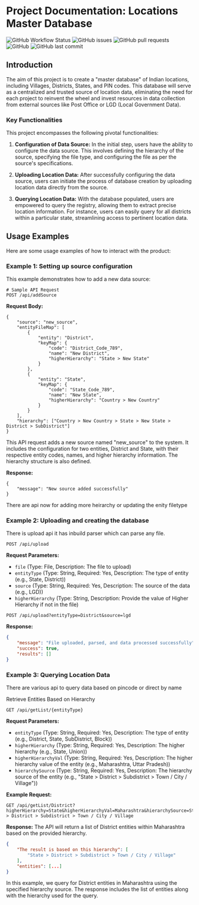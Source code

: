 # Project Documentation: Locations Master Database

![GitHub Workflow Status](https://img.shields.io/github/workflow/status/anmode/demo-location-registry/CI%20Pipeline)
![GitHub issues](https://img.shields.io/github/issues/anmode/demo-location-registry)
![GitHub pull requests](https://img.shields.io/github/issues-pr/anmode/demo-location-registry)
![GitHub](https://img.shields.io/github/license/anmode/demo-location-registry)
![GitHub last commit](https://img.shields.io/github/last-commit/anmode/demo-location-registry)

## Introduction

The aim of this project is to create a "master database" of Indian locations, including Villages, Districts, States, and PIN codes. This database will serve as a centralized and trusted source of location data, eliminating the need for each project to reinvent the wheel and invest resources in data collection from external sources like Post Office or LGD (Local Government Data).

### Key Functionalities

This project encompasses the following pivotal functionalities:

1. **Configuration of Data Source:** In the initial step, users have the ability to configure the data source. This involves defining the hierarchy of the source, specifying the file type, and configuring the file as per the source's specifications.

2. **Uploading Location Data:** After successfully configuring the data source, users can initiate the process of database creation by uploading location data directly from the source.

3. **Querying Location Data:** With the database populated, users are empowered to query the registry, allowing them to extract precise location information. For instance, users can easily query for all districts within a particular state, streamlining access to pertinent location data.

## Usage Examples

Here are some usage examples of how to interact with the product:

### Example 1: Setting up source configuration

This example demonstrates how to add a new data source:

```http
# Sample API Request
POST /api/addSource
```

**Request Body:**

```
{
    "source": "new_source",
    "entityFileMap": [
        {
            "entity": "District",
            "keyMap": {
                "code": "District_Code_789",
                "name": "New District",
                "higherHierarchy": "State > New State"
            }
        },
        {
            "entity": "State",
            "keyMap": {
                "code": "State_Code_789",
                "name": "New State",
                "higherHierarchy": "Country > New Country"
            }
        }
    ],
    "hierarchy": ["Country > New Country > State > New State > District > SubDistrict"]
}
```

This API request adds a new source named "new_source" to the system. It includes the configuration for two entities, District and State, with their respective entity codes, names, and higher hierarchy information. The hierarchy structure is also defined.

**Response:**

```
{
    "message": "New source added successfully"
}

```

There are api now for adding more heirarchy or updating the enity filetype 


### Example 2: Uploading and creating the database
There is upload api it has inbuild parser which can parse any file.

```http
POST /api/upload
```

**Request Parameters:**

- `file` (Type: File, Description: The file to upload)
- `entityType` (Type: String, Required: Yes, Description: The type of entity (e.g., State, District))
- `source` (Type: String, Required: Yes, Description: The source of the data (e.g., LGD))
- `higherHierarchy` (Type: String, Description: Provide the value of Higher Hierarchy if not in the file)



```
POST /api/upload?entityType=District&source=lgd
```

**Response:**

```json
{
    "message": "File uploaded, parsed, and data processed successfully",
    "success": true,
    "results": []
}
```


### Example 3: Querying Location Data

There are various api to query data based on pincode or direct by name

 Retrieve Entities Based on Hierarchy

```http
GET /api/getList/{entityType}
```
**Request Parameters:**

- `entityType` (Type: String, Required: Yes, Description: The type of entity (e.g., District, State, SubDistrict, Block))
- `higherHierarchy` (Type: String, Required: Yes, Description: The higher hierarchy (e.g., State, Union))
- `higherHierarchyVal` (Type: String, Required: Yes, Description: The higher hierarchy value of the entity (e.g., Maharashtra, Uttar Pradesh))
- `hierarchySource` (Type: String, Required: Yes, Description: The hierarchy source of the entity (e.g., "State > District > Subdistrict > Town / City / Village"))



**Example Request:**

```http
GET /api/getList/District?higherHierarchy=State&higherHierarchyVal=Maharashtra&hierarchySource=State > District > Subdistrict > Town / City / Village
```

**Response:**
The API will return a list of District entities within Maharashtra based on the provided hierarchy.

```json
{
    "The result is based on this hierarchy": [
        "State > District > Subdistrict > Town / City / Village"
    ],
    "entities": [...]
}
```

In this example, we query for District entities in Maharashtra using the specified hierarchy source. The response includes the list of entities along with the hierarchy used for the query.